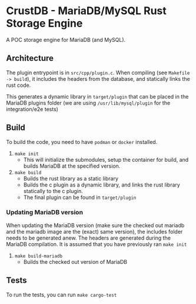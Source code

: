 # CrustDB - MariaDB/MySQL Rust Storage Engine

A POC storage engine for MariaDB (and MySQL).

## Architecture

The plugin entrypoint is in `src/cpp/plugin.c`. When compiling (see
`Makefile -> build`), it includes the headers from the database, and statically
links the rust code.

This generates a dynamic library in `target/plugin` that can be placed in the MariaDB plugins folder (we are using `/usr/lib/mysql/plugin` for the integration/e2e tests)

## Build

To build the code, you need to have `podman` or `docker` installed.

1. `make init`
   - This will initialize the submodules, setup the container for build, and
     builds MariaDB at the specified version.
2. `make build`
   - Builds the rust library as a static library
   - Builds the c plugin as a dynamic library, and links the rust library statically to the c plugin.
   - The final plugin can be found in `target/plugin`

### Updating MariaDB version

When updating the MariaDB version (make sure the checked out mariadb and the mariadb image are the (exact) same version), the includes folder needs to be generated anew. The headers are generated during the MariaDB compilation. It is assumed that you have previously ran `make init`

1. `make build-mariadb`
   - Builds the checked out version of MariaDB

## Tests

To run the tests, you can run `make cargo-test`
